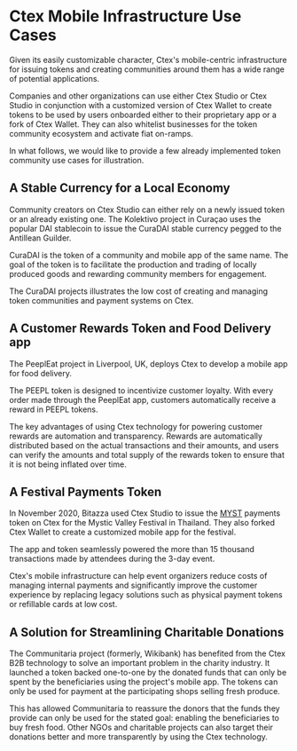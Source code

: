 # Ctex Mobile Infrastructure Use Cases

Given its easily customizable character, Ctex's mobile-centric infrastructure for issuing tokens and creating communities around them has a wide range of potential applications.

Companies and other organizations can use either Ctex Studio or Ctex Studio in conjunction with a customized version of Ctex Wallet to create tokens to be used by users onboarded either to their proprietary app or a fork of Ctex Wallet. They can also whitelist businesses for the token community ecosystem and activate fiat on-ramps.  

In what follows, we would like to provide a few already implemented token community use cases for illustration.

## A Stable Currency for a Local Economy

Community creators on Ctex Studio can either rely on a newly issued token or an already existing one. The Kolektivo project in Curaçao uses the popular DAI stablecoin to issue the CuraDAI stable currency pegged to the Antillean Guilder.

CuraDAI is the token of a community and mobile app of the same name. The goal of the token is to facilitate the production and trading of locally produced goods and rewarding community members for engagement.

The CuraDAI projects illustrates the low cost of creating and managing token communities and payment systems on Ctex.   

## A Customer Rewards Token and Food Delivery app

The PeeplEat project in Liverpool, UK, deploys Ctex to develop a mobile app for food delivery. 

The PEEPL token is designed to incentivize customer loyalty. With every order made through the PeeplEat app, customers automatically receive a reward in PEEPL tokens. 

The key advantages of using Ctex technology for powering customer rewards are automation and transparency. Rewards are automatically distributed based on the actual transactions and their amounts, and users can verify the amounts and total supply of the rewards token to ensure that it is not being inflated over time.  

## A Festival Payments Token

In November 2020, Bitazza used Ctex Studio to issue the [MYST](https://ctexscan.com/address/0x510FAD1AD23064Ae881B129314EFdD9FDa6d4782/transactions) payments token on Ctex for the Mystic Valley Festival in Thailand. They also forked Ctex Wallet to create a customized mobile app for the festival. 

The app and token seamlessly powered the more than 15 thousand transactions made by attendees during the 3-day event. 

Ctex's mobile infrastructure can help event organizers reduce costs of managing internal payments and significantly improve the customer experience by replacing legacy solutions such as physical payment tokens or refillable cards at low cost.

## A Solution for Streamlining Charitable Donations

The Communitaria project \(formerly, Wikibank\) has benefited from the Ctex B2B technology to solve an important problem in the charity industry. It launched a token backed one-to-one by the donated funds that can only be spent by the beneficiaries using the project's mobile app. The tokens can only be used for payment at the participating shops selling fresh produce.

This has allowed Communitaria to reassure the donors that the funds they provide can only be used for the stated goal: enabling the beneficiaries to buy fresh food. Other NGOs and charitable projects can also target their donations better and more transparently by using the Ctex technology.  

